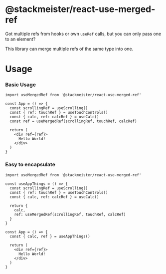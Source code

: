 @stackmeister/react-use-merged-ref
======================================

Got multiple refs from hooks or own `useRef` calls, but you can only pass one to an element?

This library can merge multiple refs of the same type into one.

Usage
=====

### Basic Usage


```tsx
import useMergedRef from '@stackmeister/react-use-merged-ref'

const App = () => {
  const scrollingRef = useScrolling()
  const { ref: touchRef } = useTouchControls()
  const { calc, ref: calcRef } = useCalc()
  const ref = useMergedRef(scrollingRef, touchRef, calcRef)

  return (
    <div ref={ref}>
      Hello World!
    </div>
  )
}
```

### Easy to encapsulate

```tsx
import useMergedRef from '@stackmeister/react-use-merged-ref'

const useAppThings = () => {
  const scrollingRef = useScrolling()
  const { ref: touchRef } = useTouchControls()
  const { calc, ref: calcRef } = useCalc()

  return {
    calc,
    ref: useMergedRef(scrollingRef, touchRef, calcRef)
  }
}

const App = () => {
  const { calc, ref } = useAppThings()

  return (
    <div ref={ref}>
      Hello World!
    </div>
  )
}
```
